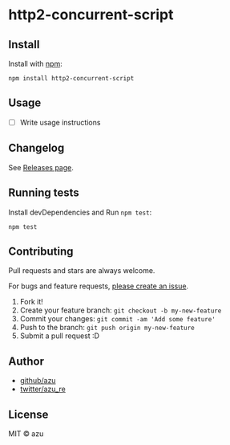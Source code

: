 # http2-concurrent-script



## Install

Install with [npm](https://www.npmjs.com/):

    npm install http2-concurrent-script

## Usage

- [ ] Write usage instructions

## Changelog

See [Releases page](https://github.com/azu/http2-concurrent-script/releases).

## Running tests

Install devDependencies and Run `npm test`:

    npm test

## Contributing

Pull requests and stars are always welcome.

For bugs and feature requests, [please create an issue](https://github.com/azu/http2-concurrent-script/issues).

1. Fork it!
2. Create your feature branch: `git checkout -b my-new-feature`
3. Commit your changes: `git commit -am 'Add some feature'`
4. Push to the branch: `git push origin my-new-feature`
5. Submit a pull request :D

## Author

- [github/azu](https://github.com/azu)
- [twitter/azu_re](https://twitter.com/azu_re)

## License

MIT © azu
